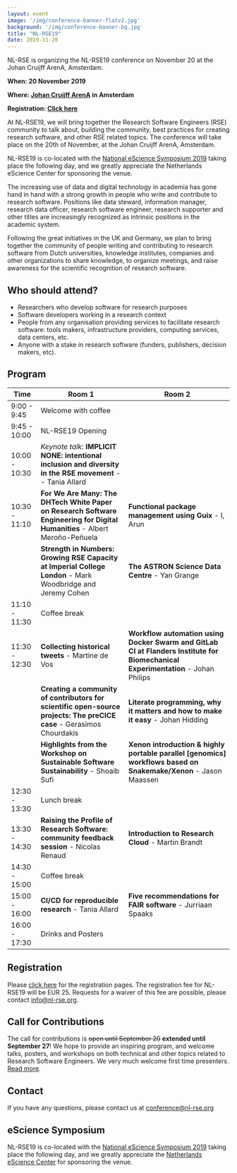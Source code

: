 ```yaml
---
layout: event
image: '/img/conference-banner-flatv2.jpg'
background: '/img/conference-banner-bg.jpg'
title: "NL-RSE19"
date: 2019-11-20
---
```


NL-RSE is organizing the NL-RSE19 conference on November 20 at the Johan Cruijff ArenA, Amsterdam.
<!--break-->

**When: 20 November 2019**

**Where: [Johan Cruijff ArenA](https://www.johancruijffarena.nl/) in Amsterdam**

**Registration: [Click here](https://21pryvp.momice.events/)**

At NL-RSE19, we will bring together the Research Software Engineers (RSE) community to talk about, building the community, best practices for creating research software, and other RSE related
topics. The conference will take place on the 20th of November, at the Johan Cruijff ArenA, Amsterdam.

NL-RSE19 is co-located with the [National eScience Symposium 2019](https://www.esciencesymposium2019.nl/) taking place the following day, and we greatly appreciate the Netherlands eScience Center
for sponsoring the venue.

The increasing use of data and digital technology in academia has gone hand in hand with a strong growth in people who write and contribute to research software. Positions like data steward,
information manager, research data officer, research software engineer, research supporter and other titles are increasingly recognized as intrinsic positions in the academic system.

Following the great initiatives in the UK and Germany, we plan to bring together the community of people writing and contributing to research software from Dutch universities, knowledge
institutes, companies and other organizations to share knowledge, to organize meetings, and raise awareness for the scientific recognition of research software.

## Who should attend?
- Researchers who develop software for research purposes
- Software developers working in a research context
- People from any organisation providing services to facilitate research software: tools makers, infrastructure providers, computing services, data centers, etc.
- Anyone with a stake in research software (funders, publishers, decision makers, etc).

## Program

| Time | Room 1 | Room 2 |
| -- | ---- | ---- |
| 9:00 - 9:45   | Welcome with coffee   |
| 9:45 - 10:00  | NL-RSE19 Opening      |
| 10:00 - 10:30 | *Keynote talk*: **IMPLICIT NONE: intentional inclusion and diversity in the RSE movement** -- Tania Allard |
| 10:30 - 11:10 | **For We Are Many: The DHTech White Paper on Research Software Engineering for Digital Humanities** - Albert Meroño-Peñuela | **Functional package management using Guix** - I, Arun |
| | **Strength in Numbers: Growing RSE Capacity at Imperial College London** - Mark Woodbridge and Jeremy Cohen | **The ASTRON Science Data Centre** - Yan Grange |
| 11:10 - 11:30 | Coffee break
| 11:30 - 12:30 | **Collecting historical tweets** - Martine de Vos | **Workflow automation using Docker Swarm and GitLab CI at Flanders Institute for Biomechanical Experimentation** - Johan Philips |
| | **Creating a community of contributors for scientific open-source projects: The preCICE case** - Gerasimos Chourdakis | **Literate programming, why it matters and how to make it easy** - Johan Hidding |
| | **Highlights from the Workshop on Sustainable Software Sustainability** - Shoaib Sufi | **Xenon introduction & highly portable parallel [genomics] workflows based on Snakemake/Xenon** - Jason Maassen |
| 12:30 - 13:30 | Lunch break |
| 13:30 - 14:30 | **Raising the Profile of Research Software: community feedback session** - Nicolas Renaud | **Introduction to Research Cloud** - Martin Brandt |
| 14:30 - 15:00 | Coffee break |
| 15:00 - 16:00 | **CI/CD for reproducible research** - Tania Allard | **Five recommendations for FAIR software** - Jurriaan Spaaks |
| 16:00 - 17:30 | Drinks and Posters |



## Registration
Please [click here](https://21pryvp.momice.events/) for the registration pages.
The registration fee for NL-RSE19 will be EUR 25. Requests for a waiver of this fee are possible, please contact info@nl-rse.org.

## Call for Contributions
The call for contributions is ~~open until September 20~~ **extended until September 27**! We hope to provide an inspiring program, and welcome talks, posters, and workshops on both technical
and other topics related to Research Software Engineers. We very much welcome first time presenters. [Read more](https://nl-rse.org/2019/07/09/NL-RSE-2019.html).

## Contact
If you have any questions, please contact us at conference@nl-rse.org

## eScience Symposium
NL-RSE19 is co-located with the [National eScience Symposium 2019](https://www.esciencesymposium2019.nl/) taking place the following day, and we greatly
appreciate the [Netherlands eScience Center](https://www.esciencecenter.nl/) for sponsoring the venue.
